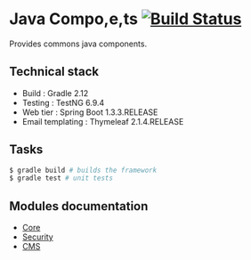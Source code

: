 # Java Compo,e,ts [![Build Status](https://travis-ci.org/Daeliin/rest-framework.svg?branch=master)](https://travis-ci.org/Daeliin/rest-framework)

Provides commons java components.

## Technical stack
* Build : Gradle 2.12
* Testing : TestNG 6.9.4
* Web tier : Spring Boot 1.3.3.RELEASE
* Email templating : Thymeleaf 2.1.4.RELEASE

## Tasks
```bash
$ gradle build # builds the framework
$ gradle test # unit tests
```

## Modules documentation
* [Core](https://github.com/Daeliin/java-components/wiki/Module-:-core)
* [Security](https://github.com/Daeliin/java-components/wiki/Module-:-security)
* [CMS](https://github.com/Daeliin/java-components/wiki/Module-:-cms)


